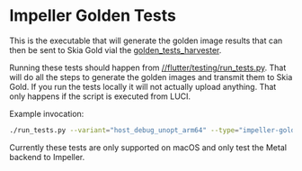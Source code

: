 # Impeller Golden Tests

This is the executable that will generate the golden image results that can then
be sent to Skia Gold vial the
[golden_tests_harvester]("../golden_tests_harvester").

Running these tests should happen from
[//flutter/testing/run_tests.py](../../testing/run_tests.py). That will do all
the steps to generate the golden images and transmit them to Skia Gold. If you
run the tests locally it will not actually upload anything. That only happens if
the script is executed from LUCI.

Example invocation:

```sh
./run_tests.py --variant="host_debug_unopt_arm64" --type="impeller-golden"
```

Currently these tests are only supported on macOS and only test the Metal
backend to Impeller.
